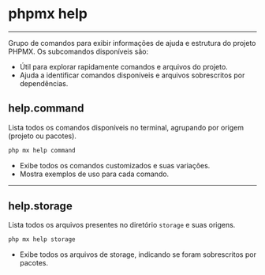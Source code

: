 # phpmx help

---

Grupo de comandos para exibir informações de ajuda e estrutura do projeto PHPMX. Os subcomandos disponíveis são:

- Útil para explorar rapidamente comandos e arquivos do projeto.
- Ajuda a identificar comandos disponíveis e arquivos sobrescritos por dependências.

## help.command

Lista todos os comandos disponíveis no terminal, agrupando por origem (projeto ou pacotes).

```sh
php mx help command
```

- Exibe todos os comandos customizados e suas variações.
- Mostra exemplos de uso para cada comando.

---

## help.storage

Lista todos os arquivos presentes no diretório `storage` e suas origens.

```sh
php mx help storage
```

- Exibe todos os arquivos de storage, indicando se foram sobrescritos por pacotes.

